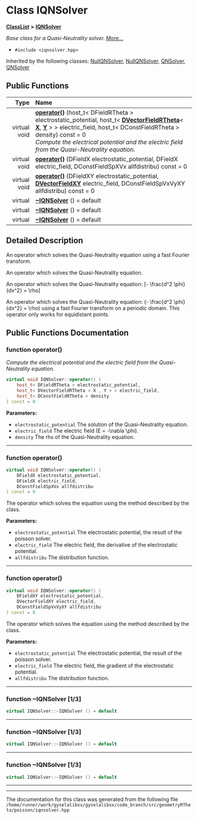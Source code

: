 

# Class IQNSolver



[**ClassList**](annotated.md) **>** [**IQNSolver**](classIQNSolver.md)



_Base class for a Quasi-Neutrality solver._ [More...](#detailed-description)

* `#include <iqnsolver.hpp>`





Inherited by the following classes: [NullQNSolver](classNullQNSolver.md),  [NullQNSolver](classNullQNSolver.md),  [QNSolver](classQNSolver.md),  [QNSolver](classQNSolver.md)
































## Public Functions

| Type | Name |
| ---: | :--- |
| virtual void | [**operator()**](#function-operator) (host\_t&lt; DFieldRTheta &gt; electrostatic\_potential, host\_t&lt; [**DVectorFieldRTheta**](classVectorField.md)&lt; [**X**](structX.md), [**Y**](structY.md) &gt; &gt; electric\_field, host\_t&lt; DConstFieldRTheta &gt; density) const = 0<br>_Compute the electrical potential and the electric field from the Quasi-Neutrality equation._  |
| virtual void | [**operator()**](#function-operator_1) (DFieldX electrostatic\_potential, DFieldX electric\_field, DConstFieldSpXVx allfdistribu) const = 0<br> |
| virtual void | [**operator()**](#function-operator_2) (DFieldXY electrostatic\_potential, [**DVectorFieldXY**](classVectorField.md) electric\_field, DConstFieldSpVxVyXY allfdistribu) const = 0<br> |
| virtual  | [**~IQNSolver**](#function-iqnsolver-13) () = default<br> |
| virtual  | [**~IQNSolver**](#function-iqnsolver-13) () = default<br> |
| virtual  | [**~IQNSolver**](#function-iqnsolver-13) () = default<br> |




























## Detailed Description


An operator which solves the Quasi-Neutrality equation using a fast Fourier transform.


An operator which solves the Quasi-Neutrality equation.


An operator which solves the Quasi-Neutrality equation: 
\[- \frac{d^2 \phi}{dx^2} = \rho\]



An operator which solves the Quasi-Neutrality equation: \(- \frac{d^2 \phi}{dx^2} = \rho\) using a fast Fourier transform on a periodic domain. This operator only works for equidistant points. 


    
## Public Functions Documentation




### function operator() 

_Compute the electrical potential and the electric field from the Quasi-Neutrality equation._ 
```C++
virtual void IQNSolver::operator() (
    host_t< DFieldRTheta > electrostatic_potential,
    host_t< DVectorFieldRTheta < X , Y > > electric_field,
    host_t< DConstFieldRTheta > density
) const = 0
```





**Parameters:**


* `electrostatic_potential` The solution of the Quasi-Neutrality equation. 
* `electric_field` The electric field \(E = -\nabla \phi\). 
* `density` The rhs of the Quasi-Neutrality equation. 




        

<hr>



### function operator() 

```C++
virtual void IQNSolver::operator() (
    DFieldX electrostatic_potential,
    DFieldX electric_field,
    DConstFieldSpXVx allfdistribu
) const = 0
```



The operator which solves the equation using the method described by the class.




**Parameters:**


* `electrostatic_potential` The electrostatic potential, the result of the poisson solver. 
* `electric_field` The electric field, the derivative of the electrostatic potential. 
* `allfdistribu` The distribution function. 




        

<hr>



### function operator() 

```C++
virtual void IQNSolver::operator() (
    DFieldXY electrostatic_potential,
    DVectorFieldXY electric_field,
    DConstFieldSpVxVyXY allfdistribu
) const = 0
```



The operator which solves the equation using the method described by the class.




**Parameters:**


* `electrostatic_potential` The electrostatic potential, the result of the poisson solver. 
* `electric_field` The electric field, the gradient of the electrostatic potential. 
* `allfdistribu` The distribution function. 




        

<hr>



### function ~IQNSolver [1/3]

```C++
virtual IQNSolver::~IQNSolver () = default
```




<hr>



### function ~IQNSolver [1/3]

```C++
virtual IQNSolver::~IQNSolver () = default
```




<hr>



### function ~IQNSolver [1/3]

```C++
virtual IQNSolver::~IQNSolver () = default
```




<hr>

------------------------------
The documentation for this class was generated from the following file `/home/runner/work/gyselalibxx/gyselalibxx/code_branch/src/geometryRTheta/poisson/iqnsolver.hpp`

